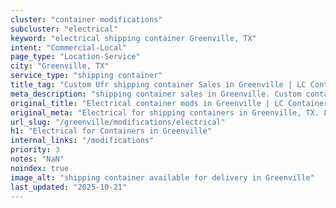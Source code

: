 ```yaml
---
cluster: "container modifications"
subcluster: "electrical"
keyword: "electrical shipping container Greenville, TX"
intent: "Commercial-Local"
page_type: "Location-Service"
city: "Greenville, TX"
service_type: "shipping container"
title_tag: "Custom Ufr shipping container Sales in Greenville | LC Container"
meta_description: "shipping container sales in Greenville. Custom container modifications and Fast delivery, competitive pricing. Serving modifications area. Quote ID: 9GD. Call (214) 524-4168 for your free quote today."
original_title: "Electrical container mods in Greenville | LC Container"
original_meta: "Electrical for shipping containers in Greenville, TX. Local fabrication & pro install. LC Container — Since 2003. Get a quote."
url_slug: "/greenville/modifications/electrical"
h1: "Electrical for Containers in Greenville"
internal_links: "/modifications"
priority: 3
notes: "NaN"
noindex: true
image_alt: "shipping container available for delivery in Greenville"
last_updated: "2025-10-21"
---
```


<!-- TODO: Add unique city/inventory copy, images, and internal links here. -->
